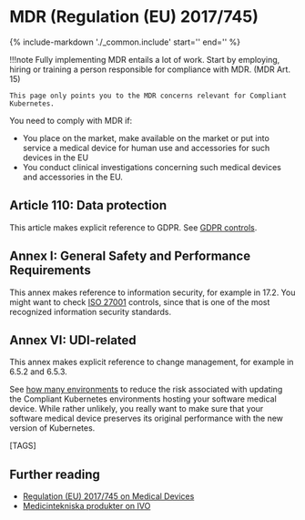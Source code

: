 # MDR (Regulation (EU) 2017/745)

{%
   include-markdown './_common.include'
   start='<!--legal-disclaimer-start-->'
   end='<!--legal-disclaimer-end-->'
%}

!!!note
    Fully implementing MDR entails a lot of work.
    Start by employing, hiring or training a person responsible for compliance with MDR. (MDR Art. 15)

    This page only points you to the MDR concerns relevant for Compliant Kubernetes.

You need to comply with MDR if:

- You place on the market, make available on the market or put into service a medical device for human use and accessories for such devices in the EU
- You conduct clinical investigations concerning such medical devices and accessories in the EU.

## Article 110: Data protection

This article makes explicit reference to GDPR. See [GDPR controls](gdpr.md).

## Annex I: General Safety and Performance Requirements

This annex makes reference to information security, for example in 17.2.
You might want to check [ISO 27001](iso-27001.md) controls, since that is one of the most recognized information security standards.

## Annex VI: UDI-related

This annex makes explicit reference to change management, for example in 6.5.2 and 6.5.3.

See [how many environments](../../user-guide/how-many-environments.md) to reduce the risk associated with updating the Compliant Kubernetes environments hosting your software medical device.
While rather unlikely, you really want to make sure that your software medical device preserves its original performance with the new version of Kubernetes.

[TAGS]

## Further reading

* [Regulation (EU) 2017/745 on Medical Devices](https://eur-lex.europa.eu/eli/reg/2017/745/2023-03-20)
* [Medicintekniska produkter on IVO](https://www.ivo.se/vard-omsorgsgivare/anmal-handelse-lamna-underrattelse/medicintekniska-produkter/)
